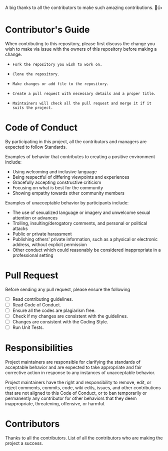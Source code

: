 A big thanks to all the contributors to make such amazing contributions. :tada::+1:

# Contributor's Guide
When contributing to this repository, please first discuss the change you wish to make via issue with the owners of this repository before making a change.

- ```Fork the repository you wish to work on.```

- ```Clone the repository.```

- ```Make changes or add file to the repository.```

- ```Create a pull request with necessary details and a proper title.```

- ```Maintainers will check all the pull request and merge it if it suits the project.```

# Code of Conduct
By participating in this project, all the contributors and managers are expected to follow Standards.

Examples of behavior that contributes to creating a positive environment include:
- Using welcoming and inclusive language
- Being respectful of differing viewpoints and experiences
- Gracefully accepting constructive criticism
- Focusing on what is best for the community
- Showing empathy towards other community members

Examples of unacceptable behavior by participants include:

- The use of sexualized language or imagery and unwelcome sexual attention or advances
- Trolling, insulting/derogatory comments, and personal or political attacks
- Public or private harassment
- Publishing others' private information, such as a physical or electronic address, without explicit permission
- Other conduct which could reasonably be considered inappropriate in a professional setting

# Pull Request 
Before sending any pull request, please ensure the following

- [ ] Read contributing guidelines.
- [ ] Read Code of Conduct.
- [ ] Ensure all the codes are plagiarism free.
- [ ] Check if my changes are consistent with the guidelines.
- [ ] Changes are consistent with the Coding Style.
- [ ] Run Unit Tests.

# Responsibilities
Project maintainers are responsible for clarifying the standards of acceptable behavior and are expected to take appropriate and fair corrective action in response to any instances of unacceptable behavior.

Project maintainers have the right and responsibility to remove, edit, or reject comments, commits, code, wiki edits, issues, and other contributions that are not aligned to this Code of Conduct, or to ban temporarily or permanently any contributor for other behaviors that they deem inappropriate, threatening, offensive, or harmful.

# Contributors
Thanks to all the contributors. List of all the contributors who are making the project a success.
